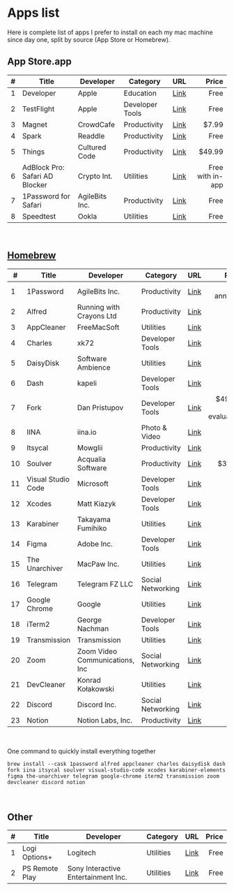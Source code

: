 # Apps list

Here is complete list of apps I prefer to install on each my mac machine since day one, split by source (App Store or Homebrew).

## App Store.app
|# | Title                         | Developer     | Category       | URL                                                                             |Price           |
|--|-------------------------------|---------------|----------------|:--------------------------------------------------------------------------------|---------------:|
|1 | Developer                     | Apple         | Education      |[Link](https://apps.apple.com/us/app/apple-developer/id640199958)                |Free            |
|2 | TestFlight                    | Apple         | Developer Tools|[Link](https://apps.apple.com/by/app/testflight/id899247664)                     |Free            |
|3 | Magnet                        | CrowdCafe     | Productivity   |[Link](https://apps.apple.com/by/app/magnet/id441258766)                         |$7.99           |
|4 | Spark                         | Readdle       | Productivity   |[Link](https://apps.apple.com/by/app/spark-email-app-by-readdle/id1176895641)    |Free            |
|5 | Things                        | Cultured Code | Productivity   |[Link](https://apps.apple.com/by/app/things-3/id904280696)                       |$49.99          |
|6 | AdBlock Pro: Safari AD Blocker| Crypto Int.   | Utilities      |[Link](https://apps.apple.com/by/app/adblock-pro-safari-ad-blocker/id1018301773) |Free with in-app|
|7 | 1Password for Safari          | AgileBits Inc.| Productivity   |[Link](https://apps.apple.com/by/app/1password-for-safari/id1569813296?mt=12)    |Free            |
|8 | Speedtest                     | Ookla         | Utilities      |[Link](https://apps.apple.com/by/app/speedtest-by-ookla/id1153157709?mt=12)      |Free            |

<br>

## [Homebrew](https://brew.sh)
|#  | Title             | Developer                     | Category         | URL                                                 | Price                  |
|---|-------------------|-------------------------------|------------------|-----------------------------------------------------|-----------------------:|
|1  | 1Password         | AgileBits Inc.                | Productivity     | [Link](https://1password.com/)                      | $36 annually           |
|2  | Alfred            | Running with Crayons Ltd      | Productivity     | [Link](https://www.alfredapp.com)                   | £34                    |
|3  | AppCleaner        | FreeMacSoft                   | Utilities        | [Link](https://freemacsoft.net/appcleaner/)         | Free                   |
|4  | Charles           | xk72                          | Developer Tools  | [Link](https://www.charlesproxy.com/)               | $50                    |
|5  | DaisyDisk         | Software Ambience             | Utilities        | [Link](https://daisydiskapp.com/)                   | $12                    |
|6  | Dash              | kapeli                        | Developer Tools  | [Link](https://kapeli.com/dash)                     | $30                    |
|7  | Fork              | Dan Pristupov                 | Developer Tools  | [Link](https://git-fork.com/)                       | $49.99, free evaluation|
|8  | IINA              | iina.io                       | Photo & Video    | [Link](https://iina.io)                             | Free                   |
|9  | Itsycal           | Mowglii                       | Productivity     | [Link](https://www.mowglii.com/itsycal/)            | Free                   |
|10 | Soulver           | Acqualia Software             | Productivity     | [Link](https://www.acqualia.com/soulver/)           | $34.95                 |
|11 | Visual Studio Code| Microsoft                     | Developer Tools  | [Link](https://code.visualstudio.com/)              | Free                   |
|12 | Xcodes            | Matt Kiazyk                   | Developer Tools  | [Link](https://www.xcodes.app)                      | Free                   |
|13 | Karabiner         | Takayama Fumihiko             | Utilities        | [Link](https://karabiner-elements.pqrs.org)         | Free                   |
|14 | Figma             | Adobe Inc.                    | Developer Tools  | [Link](https://www.figma.com/)                      | Free                   |
|15 | The Unarchiver    | MacPaw Inc.                   | Utilities        | [Link](https://theunarchiver.com)                   | Free                   |
|16 | Telegram          | Telegram FZ LLC               | Social Networking| [Link](https://macos.telegram.org)                  | Free                   |
|17 | Google Chrome     | Google                        | Utilities        | [Link](https://www.google.com/chrome/)              | Free                   |
|18 | iTerm2            | George Nachman                | Developer Tools  | [Link](https://iterm2.com)                          | Free                   |
|19 | Transmission      | Transmission                  | Utilities        | [Link](https://transmissionbt.com)                  | Free                   |
|20 | Zoom              | Zoom Video Communications, Inc| Social Networking| [Link](https://zoom.us)                             | Free                   |
|21 | DevCleaner        | Konrad Kołakowski             | Utilities        | [Link](https://github.com/vashpan/xcode-dev-cleaner)| Free                   |
|22 | Discord           | Discord Inc.                  | Social Networking| [Link](https://discord.com)                         | Free                   |
|23 | Notion            | Notion Labs, Inc.             | Productivity     | [Link](https://www.notion.so)                       | Free                   |
 
</br>

One command to quickly install everything together
```shell
brew install --cask 1password alfred appcleaner charles daisydisk dash fork iina itsycal soulver visual-studio-code xcodes karabiner-elements figma the-unarchiver telegram google-chrome iterm2 transmission zoom devcleaner discord notion
```
</br>

## Other

|# | Title          | Developer                          | Category  | URL                                                                   | Price  |
|--|----------------|------------------------------------|-----------|-----------------------------------------------------------------------|-------:|
|1 | Logi Options+  | Logitech                           | Utilities | [Link](https://www.logitech.com/en-us/software/logi-options-plus.html)| Free   |
|2 | PS Remote Play | Sony Interactive Entertainment Inc.| Utilities | [Link](https://remoteplay.dl.playstation.net/remoteplay/lang/en/)     | Free   |

